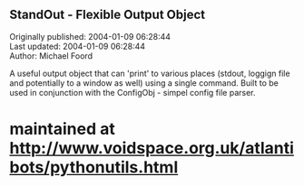 ## StandOut - Flexible Output Object  
Originally published: 2004-01-09 06:28:44  
Last updated: 2004-01-09 06:28:44  
Author: Michael Foord  
  
A useful output object that can 'print' to various places (stdout, loggign file and potentially to a window as well) using a single command.
Built to be used in conjunction with the ConfigObj - simpel config file parser.

# maintained at http://www.voidspace.org.uk/atlantibots/pythonutils.html